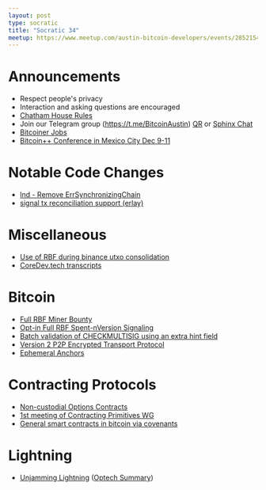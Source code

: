 ```yaml
---
layout: post
type: socratic
title: "Socratic 34"
meetup: https://www.meetup.com/austin-bitcoin-developers/events/285215406/
---
```


# Announcements

- Respect people's privacy
- Interaction and asking questions are encouraged
- [Chatham House Rules](https://www.chathamhouse.org/about-us/chatham-house-rule)
- Join our Telegram group (https://t.me/BitcoinAustin) [QR](../assets/imgs/telegram-group.svg) or [Sphinx Chat](https://tribes.sphinx.chat/t/austintaexasbitcoiners)
- [Bitcoiner Jobs](https://bitcoinerjobs.co/)
- [Bitcoin++ Conference in Mexico City Dec 9-11](https://btcplusplus.dev/)

# Notable Code Changes

- [lnd - Remove ErrSynchronizingChain](https://github.com/lightningnetwork/lnd/pull/7039)
- [signal tx reconciliation support (erlay)](https://github.com/bitcoin/bitcoin/issues/23443)


# Miscellaneous

- [Use of RBF during binance utxo consolidation](https://twitter.com/ziggamon/status/1592613060207706112?t=IWLJgY8F7X8ib8AT4MAC5w&s=19)
- [CoreDev.tech transcripts](https://bitcoinops.org/en/newsletters/2022/10/26/)


# Bitcoin

- [Full RBF Miner Bounty](https://lists.linuxfoundation.org/pipermail/bitcoin-dev/2022-November/021143.html)
- [Opt-in Full RBF Spent-nVersion Signaling](https://lists.linuxfoundation.org/pipermail/bitcoin-dev/2022-November/021144.html)
- [Batch validation of CHECKMULTISIG using an extra hint field](https://lists.linuxfoundation.org/pipermail/bitcoin-dev/2022-October/021048.html)
- [Version 2 P2P Encrypted Transport Protocol](https://github.com/dhruv/bips/blob/bip324/bip-0324.mediawiki)
- [Ephemeral Anchors](https://lists.linuxfoundation.org/pipermail/bitcoin-dev/2022-October/021036.html)


# Contracting Protocols

- [Non-custodial Options Contracts](https://blockstream.com/assets/downloads/pdf/options-whitepaper.pdf)
- [1st meeting of Contracting Primitives WG](https://lists.linuxfoundation.org/pipermail/bitcoin-dev/2022-November/021139.html)
- [General smart contracts in bitcoin via covenants](https://merkle.fun/)


# Lightning

- [Unjamming Lightning](https://lists.linuxfoundation.org/pipermail/lightning-dev/2022-November/003740.html) ([Optech Summary](https://bitcoinops.org/en/newsletters/2022/11/16/))

